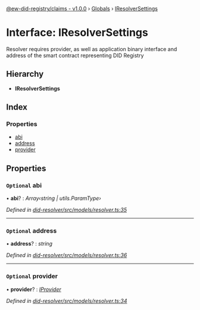 [@ew-did-registry/claims - v1.0.0](../README.md) › [Globals](../globals.md) › [IResolverSettings](iresolversettings.md)

# Interface: IResolverSettings

Resolver requires provider, as well as application binary interface and
address of the smart contract representing DID Registry

## Hierarchy

* **IResolverSettings**

## Index

### Properties

* [abi](iresolversettings.md#optional-abi)
* [address](iresolversettings.md#optional-address)
* [provider](iresolversettings.md#optional-provider)

## Properties

### `Optional` abi

• **abi**? : *Array‹string | utils.ParamType›*

*Defined in [did-resolver/src/models/resolver.ts:35](https://github.com/energywebfoundation/ew-did-registry/blob/d64ff0f/packages/did-resolver/src/models/resolver.ts#L35)*

___

### `Optional` address

• **address**? : *string*

*Defined in [did-resolver/src/models/resolver.ts:36](https://github.com/energywebfoundation/ew-did-registry/blob/d64ff0f/packages/did-resolver/src/models/resolver.ts#L36)*

___

### `Optional` provider

• **provider**? : *[IProvider](iprovider.md)*

*Defined in [did-resolver/src/models/resolver.ts:34](https://github.com/energywebfoundation/ew-did-registry/blob/d64ff0f/packages/did-resolver/src/models/resolver.ts#L34)*
